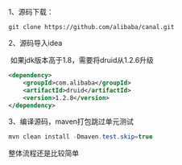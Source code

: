 1、源码下载：

```
git clone https://github.com/alibaba/canal.git
```

2、源码导入idea

​	如果jdk版本高于1.8，需要将druid从1.2.6升级

```xml
<dependency>
    <groupId>com.alibaba</groupId>
    <artifactId>druid</artifactId>
    <version>1.2.8</version>
</dependency>
```

3、编译源码，maven打包跳过单元测试

```java
mvn clean install -Dmaven.test.skip=true
```





整体流程还是比较简单
